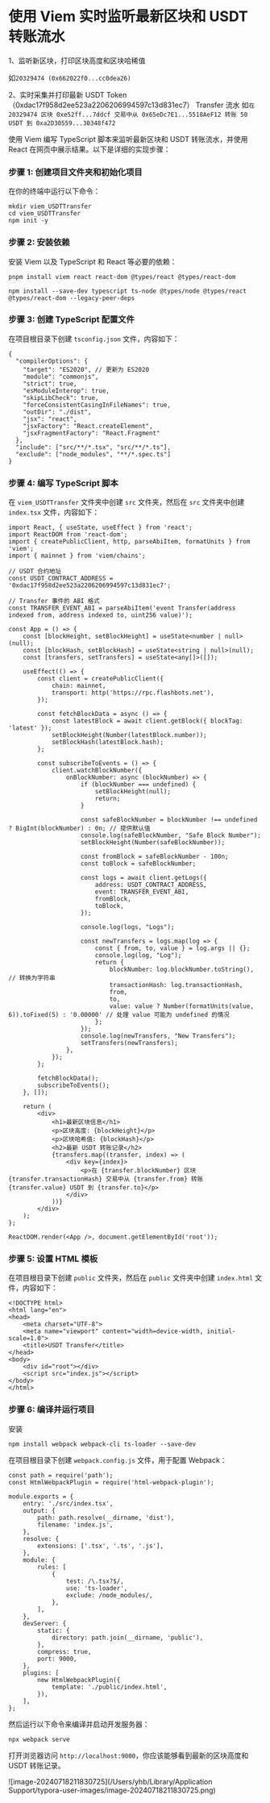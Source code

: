 # 使用 Viem 实时监听最新区块和 USDT 转账流水



1、监听新区块，打印区块高度和区块哈稀值

如`20329474 (0x662022f0...cc0dea26)`

2、实时采集并打印最新 USDT Token（0xdac17f958d2ee523a2206206994597c13d831ec7） Transfer 流水
如`在 20329474 区块 0xe52ff...7ddcf 交易中从 0x65eDc7E1...5518AeF12 转账 50 USDT 到 0xa2D30559...30348f472`

使用 Viem 编写 TypeScript 脚本来监听最新区块和 USDT 转账流水，并使用 React 在网页中展示结果。以下是详细的实现步骤：

### 步骤 1: 创建项目文件夹和初始化项目

在你的终端中运行以下命令：

```
mkdir viem_USDTTransfer
cd viem_USDTTransfer
npm init -y
```

### 步骤 2: 安装依赖

安装 Viem 以及 TypeScript 和 React 等必要的依赖：

```
pnpm install viem react react-dom @types/react @types/react-dom

npm install --save-dev typescript ts-node @types/node @types/react @types/react-dom --legacy-peer-deps
```

### 步骤 3: 创建 TypeScript 配置文件

在项目根目录下创建 `tsconfig.json` 文件，内容如下：

```
{
  "compilerOptions": {
    "target": "ES2020", // 更新为 ES2020
    "module": "commonjs",
    "strict": true,
    "esModuleInterop": true,
    "skipLibCheck": true,
    "forceConsistentCasingInFileNames": true,
    "outDir": "./dist",
    "jsx": "react",
    "jsxFactory": "React.createElement",
    "jsxFragmentFactory": "React.Fragment"
  },
  "include": ["src/**/*.tsx", "src/**/*.ts"],
  "exclude": ["node_modules", "**/*.spec.ts"]
}

```

### 步骤 4: 编写 TypeScript 脚本

在 `viem_USDTTransfer` 文件夹中创建 `src` 文件夹，然后在 `src` 文件夹中创建 `index.tsx` 文件，内容如下：

```
import React, { useState, useEffect } from 'react';
import ReactDOM from 'react-dom';
import { createPublicClient, http, parseAbiItem, formatUnits } from 'viem';
import { mainnet } from 'viem/chains';

// USDT 合约地址
const USDT_CONTRACT_ADDRESS = '0xdac17f958d2ee523a2206206994597c13d831ec7';

// Transfer 事件的 ABI 格式
const TRANSFER_EVENT_ABI = parseAbiItem('event Transfer(address indexed from, address indexed to, uint256 value)');

const App = () => {
    const [blockHeight, setBlockHeight] = useState<number | null>(null);
    const [blockHash, setBlockHash] = useState<string | null>(null);
    const [transfers, setTransfers] = useState<any[]>([]);

    useEffect(() => {
        const client = createPublicClient({
            chain: mainnet,
            transport: http('https://rpc.flashbots.net'),
        });

        const fetchBlockData = async () => {
            const latestBlock = await client.getBlock({ blockTag: 'latest' });
            setBlockHeight(Number(latestBlock.number));
            setBlockHash(latestBlock.hash);
        };

        const subscribeToEvents = () => {
            client.watchBlockNumber({
                onBlockNumber: async (blockNumber) => {
                    if (blockNumber === undefined) {
                        setBlockHeight(null);
                        return;
                    }

                    const safeBlockNumber = blockNumber !== undefined ? BigInt(blockNumber) : 0n; // 提供默认值
                    console.log(safeBlockNumber, "Safe Block Number");
                    setBlockHeight(Number(safeBlockNumber));
                    
                    const fromBlock = safeBlockNumber - 100n;
                    const toBlock = safeBlockNumber;

                    const logs = await client.getLogs({
                        address: USDT_CONTRACT_ADDRESS,
                        event: TRANSFER_EVENT_ABI,
                        fromBlock,
                        toBlock,
                    });

                    console.log(logs, "Logs");

                    const newTransfers = logs.map(log => {
                        const { from, to, value } = log.args || {};
                        console.log(log, "Log");
                        return {
                            blockNumber: log.blockNumber.toString(), // 转换为字符串
                            transactionHash: log.transactionHash,
                            from,
                            to,
                            value: value ? Number(formatUnits(value, 6)).toFixed(5) : '0.00000' // 处理 value 可能为 undefined 的情况
                        };
                    });
                    console.log(newTransfers, "New Transfers");
                    setTransfers(newTransfers);
                },
            });
        };

        fetchBlockData();
        subscribeToEvents();
    }, []);

    return (
        <div>
            <h1>最新区块信息</h1>
            <p>区块高度: {blockHeight}</p>
            <p>区块哈希值: {blockHash}</p>
            <h2>最新 USDT 转账记录</h2>
            {transfers.map((transfer, index) => (
                <div key={index}>
                    <p>在 {transfer.blockNumber} 区块 {transfer.transactionHash} 交易中从 {transfer.from} 转账 {transfer.value} USDT 到 {transfer.to}</p>
                </div>
            ))}
        </div>
    );
};

ReactDOM.render(<App />, document.getElementById('root'));

```

### 步骤 5: 设置 HTML 模板

在项目根目录下创建 `public` 文件夹，然后在 `public` 文件夹中创建 `index.html` 文件，内容如下：

```
<!DOCTYPE html>
<html lang="en">
<head>
    <meta charset="UTF-8">
    <meta name="viewport" content="width=device-width, initial-scale=1.0">
    <title>USDT Transfer</title>
</head>
<body>
    <div id="root"></div>
    <script src="index.js"></script>
</body>
</html>

```

### 步骤 6: 编译并运行项目

安装

```
npm install webpack webpack-cli ts-loader --save-dev
```

在项目根目录下创建 `webpack.config.js` 文件，用于配置 Webpack：

```
const path = require('path');
const HtmlWebpackPlugin = require('html-webpack-plugin');

module.exports = {
    entry: './src/index.tsx',
    output: {
        path: path.resolve(__dirname, 'dist'),
        filename: 'index.js',
    },
    resolve: {
        extensions: ['.tsx', '.ts', '.js'],
    },
    module: {
        rules: [
            {
                test: /\.tsx?$/,
                use: 'ts-loader',
                exclude: /node_modules/,
            },
        ],
    },
    devServer: {
        static: {
            directory: path.join(__dirname, 'public'),
        },
        compress: true,
        port: 9000,
    },
    plugins: [
        new HtmlWebpackPlugin({
            template: './public/index.html',
        }),
    ],
};

```

然后运行以下命令来编译并启动开发服务器：

```
npx webpack serve
```

打开浏览器访问 `http://localhost:9000`，你应该能够看到最新的区块高度和 USDT 转账记录。

![image-20240718211830725](/Users/yhb/Library/Application Support/typora-user-images/image-20240718211830725.png)